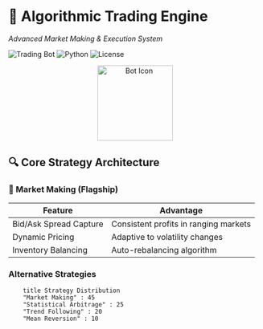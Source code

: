 # 🚀 Algorithmic Trading Engine 
*Advanced Market Making & Execution System*

![Trading Bot](https://img.shields.io/badge/Status-Alpha-yellow) 
![Python](https://img.shields.io/badge/Python-3.10%2B-blue)
![License](https://img.shields.io/badge/License-MIT-green)

<div align="center">
  <img src="[https://github.com/your-repo/logo/raw/main/bot-icon.png](https://user-images.githubusercontent.com/5384715/92353318-4f2e5b00-f0e0-11ea-8879-9ecb987ea4e2.jpg](https://user-images.githubusercontent.com/5384715/92353318-4f2e5b00-f0e0-11ea-8879-9ecb987ea4e2.jpg)" width="150" alt="Bot Icon">
</div>

## 🔍 Core Strategy Architecture

### 🎯 Market Making (Flagship)
| Feature | Advantage |
|---------|-----------|
| Bid/Ask Spread Capture | Consistent profits in ranging markets |
| Dynamic Pricing | Adaptive to volatility changes |
| Inventory Balancing | Auto-rebalancing algorithm |

### Alternative Strategies
```mermaidpie
    title Strategy Distribution
    "Market Making" : 45
    "Statistical Arbitrage" : 25
    "Trend Following" : 20
    "Mean Reversion" : 10


